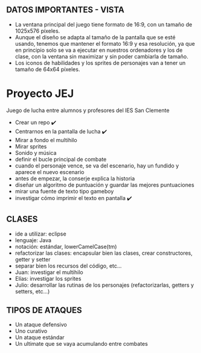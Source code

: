 ## DATOS IMPORTANTES - VISTA

- La ventana principal del juego tiene formato de 16:9, con un tamaño de 1025x576 píxeles. 
- Aunque el diseño se adapta al tamaño de la pantalla que se esté usando, tenemos que mantener el formato 16:9 y esa resolución, ya que en principio solo se va a ejecutar en nuestros ordenadores y los de clase, con la ventana sin maximizar y sin poder cambiarla de tamaño.
- Los iconos de habilidades y los sprites de personajes van a tener un tamaño de 64x64 píxeles.


# Proyecto JEJ
Juego de lucha entre alumnos y profesores del IES San Clemente

- Crear un repo :heavy_check_mark:
- Centrarnos en la pantalla de lucha :heavy_check_mark:
- Mirar a fondo el multihilo 
- Mirar sprites
- Sonido y música
- definir el bucle principal de combate
- cuando el personaje vence, se va del escenario, hay un fundido y aparece el nuevo escenario
- antes de empezar, la conserje explica la historia
- diseñar un algoritmo de puntuación y guardar las mejores puntuaciones
- mirar una fuente de texto tipo gameboy
- investigar cómo imprimir el texto en pantalla :heavy_check_mark:



## CLASES
- ide a utilizar: eclipse
- lenguaje: Java
- notación: estándar, lowerCamelCase(tm)
- refactorizar las clases: encapsular bien las clases, crear constructores, getter y setter
- separar bien los recursos del código, etc...
- Juan: investigar el multihilo
- Elías: investigar los sprites
- Julio: desarrollar las rutinas de los personajes (refactorizarlas, getters y setters, etc...)



## TIPOS DE ATAQUES
- Un ataque defensivo
- Uno curativo
- Un ataque estándar
- Un ultimate que se vaya acumulando entre combates